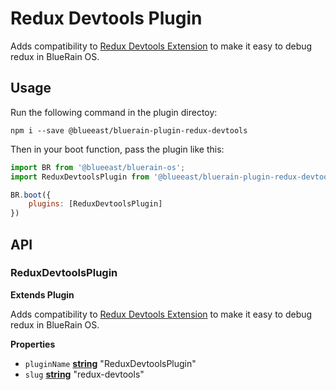 # Redux Devtools Plugin

Adds compatibility to [Redux Devtools Extension](https://github.com/gaearon/redux-devtools) to make it easy to debug redux in BlueRain OS.

## Usage

Run the following command in the plugin directoy:

```shell
npm i --save @blueeast/bluerain-plugin-redux-devtools
```

Then in your boot function, pass the plugin like this:

```javascript
import BR from '@blueeast/bluerain-os';
import ReduxDevtoolsPlugin from '@blueeast/bluerain-plugin-redux-devtools';

BR.boot({
	plugins: [ReduxDevtoolsPlugin]
})
```

## API

<!-- Generated by documentation.js. Update this documentation by updating the source code. -->

### ReduxDevtoolsPlugin

**Extends Plugin**

Adds compatibility to [Redux Devtools Extension](https://github.com/gaearon/redux-devtools) to make it easy to debug redux in BlueRain OS.

**Properties**

-   `pluginName` **[string](https://developer.mozilla.org/en-US/docs/Web/JavaScript/Reference/Global_Objects/String)** "ReduxDevtoolsPlugin"
-   `slug` **[string](https://developer.mozilla.org/en-US/docs/Web/JavaScript/Reference/Global_Objects/String)** "redux-devtools"
